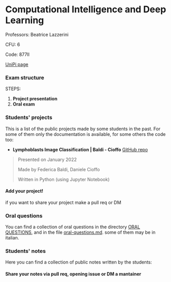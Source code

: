 # Computational Intelligence and Deep Learning

Professors: Beatrice Lazzerini

CFU: 6

Code: 877II

[UniPi page](https://esami.unipi.it/programma.php?c=48214&aa=2020&docente=LAZZERINI&insegnamento=&sd=0)

### Exam structure

STEPS:

1. **Project presentation**
2. **Oral exam**

### Students' projects

This is a list of the public projects made by some students in the past. For some of them only the documentation is available, for some others the code too:
- **Lymphoblasts Image Classification | Baldi - Cioffo** [GitHub repo](https://github.com/fbaldi6/Lymphoblasts-Image-Classification)
>Presented on January 2022
>
>Made by Federica Baldi, Daniele Cioffo
>
>Written in Python (using Jupyter Notebook)
#### **Add your project!** 
if you want to share your project make a pull req or DM


### Oral questions

You can find a collection of oral questions in the directory [ORAL QUESTIONS](oral-questions), and in the file [oral-questions.md](oral-questions.md). some of them may be in italian.


### Students' notes

Here you can find a collection of public notes written by the students:

#### Share your notes via pull req, opening issue or DM a mantainer